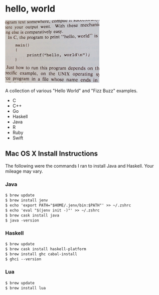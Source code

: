# hello, world

[![hello, world](https://raw.githubusercontent.com/ezrafree/helloworld/master/hello_world.jpg)](https://github.com/ezrafree/helloworld)

A collection of various "Hello World" and "Fizz Buzz" examples.

- C
- C++
- Go
- Haskell
- Java
- R
- Ruby
- Swift

## Mac OS X Install Instructions

The following were the commands I ran to install Java and Haskell. Your mileage may vary.

### Java

    $ brew update
    $ brew install jenv
    $ echo 'export PATH="$HOME/.jenv/bin:$PATH"' >> ~/.zshrc
    $ echo 'eval "$(jenv init -)"' >> ~/.zshrc
    $ brew cask install java
    $ java -version

### Haskell

    $ brew update
    $ brew cask install haskell-platform
    $ brew install ghc cabal-install
    $ ghci --version

### Lua

    $ brew update
    $ brew install lua
